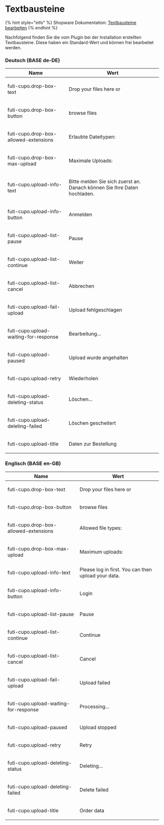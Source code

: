 # Textbausteine

{% hint style="info" %}
Shopware Dokumentation: [Textbausteine bearbeiten](https://docs.shopware.com/de/shopware-6-de/einstellungen/Textbausteine#einen-textbaustein-bearbeiten)
{% endhint %}

Nachfolgend finden Sie die vom Plugin bei der Installation erstellten Textbausteine. Diese haben ein Standard-Wert und können frei bearbeitet werden.

### Deutsch (**BASE de-DE)**

| Name                                             | Wert                                                                                |
| ------------------------------------------------ | ----------------------------------------------------------------------------------- |
| <p>futi-cupo.drop-box-text<br></p>               | <p>Drop your files here or<br></p>                                                  |
| <p>futi-cupo.drop-box-button<br></p>             | <p>browse files<br></p>                                                             |
| <p>futi-cupo.drop-box-allowed-extensions<br></p> | <p>Erlaubte Dateitypen:<br></p>                                                     |
| <p>futi-cupo.drop-box-max-upload<br></p>         | <p>Maximale Uploads:<br></p>                                                        |
| <p>futi-cupo.upload-info-text<br></p>            | <p>Bitte melden Sie sich zuerst an. Danach können Sie Ihre Daten hochladen.<br></p> |
| <p>futi-cupo.upload-info-button<br></p>          | <p>Anmelden<br></p>                                                                 |
| <p>futi-cupo.upload-list-pause<br></p>           | <p>Pause<br></p>                                                                    |
| <p>futi-cupo.upload-list-continue<br></p>        | <p>Weiter<br></p>                                                                   |
| <p>futi-cupo.upload-list-cancel<br></p>          | <p>Abbrechen<br></p>                                                                |
| <p>futi-cupo.upload-fail-upload<br></p>          | <p>Upload fehlgeschlagen<br></p>                                                    |
| <p>futi-cupo.upload-waiting-for-response<br></p> | <p>Bearbeitung...<br></p>                                                           |
| <p>futi-cupo.upload-paused<br></p>               | <p>Upload wurde angehalten<br></p>                                                  |
| <p>futi-cupo.upload-retry<br></p>                | <p>Wiederholen<br></p>                                                              |
| <p>futi-cupo.upload-deleting-status<br></p>      | <p>Löschen...<br></p>                                                               |
| <p>futi-cupo.upload-deleting-failed<br></p>      | <p>Löschen gescheitert<br></p>                                                      |
| <p>futi-cupo.upload-title<br></p>                | Daten zur Bestellung                                                                |

### Englisch (**BASE en-GB)**

| Name                                             | Wert                                                |
| ------------------------------------------------ | --------------------------------------------------- |
| <p>futi-cupo.drop-box-text<br></p>               | <p>Drop your files here or<br></p>                  |
| <p>futi-cupo.drop-box-button<br></p>             | <p>browse files<br></p>                             |
| <p>futi-cupo.drop-box-allowed-extensions<br></p> | <p>Allowed file types:<br></p>                      |
| <p>futi-cupo.drop-box-max-upload<br></p>         | <p>Maximum uploads:<br></p>                         |
| <p>futi-cupo.upload-info-text<br></p>            | Please log in first. You can then upload your data. |
| <p>futi-cupo.upload-info-button<br></p>          | <p>Login<br></p>                                    |
| <p>futi-cupo.upload-list-pause<br></p>           | <p>Pause<br></p>                                    |
| <p>futi-cupo.upload-list-continue<br></p>        | <p>Continue<br></p>                                 |
| <p>futi-cupo.upload-list-cancel<br></p>          | <p>Cancel<br></p>                                   |
| <p>futi-cupo.upload-fail-upload<br></p>          | <p>Upload failed<br></p>                            |
| <p>futi-cupo.upload-waiting-for-response<br></p> | <p>Processing...<br></p>                            |
| <p>futi-cupo.upload-paused<br></p>               | <p>Upload stopped<br></p>                           |
| <p>futi-cupo.upload-retry<br></p>                | <p>Retry<br></p>                                    |
| <p>futi-cupo.upload-deleting-status<br></p>      | <p>Deleting...<br></p>                              |
| <p>futi-cupo.upload-deleting-failed<br></p>      | <p>Delete failed<br></p>                            |
| <p>futi-cupo.upload-title<br></p>                | Order data                                          |
